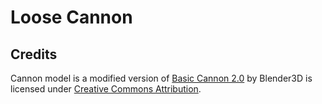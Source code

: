 # Loose Cannon

## Credits
Cannon model is a modified version of [Basic Cannon 2.0](https://skfb.ly/6TPnZ) by Blender3D is licensed under [Creative Commons Attribution](http://creativecommons.org/licenses/by/4.0/).